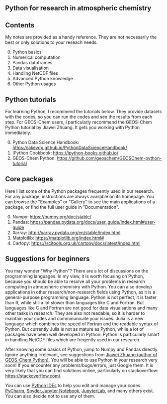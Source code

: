 ## Python for research in atmospheric chemistry

## Contents
My notes are provided as a handy reference. They are not necessarily the best or only solutions to your reseach needs.

0. Python basics
1. Numerical computation
2. Pandas dataframes
3. Data visualisation
4. Handling NetCDF files
5. Advanced Python knowledge
6. Other Python usages

## Python tutorials
For learning Python, I recommend the tutorials below. They provide datasets with the codes, so you can run the codes and see the results from each step. For GEOS-Chem users, I particularly recommend the GEOS-Chem Python tutorial by Jiawei Zhuang. It gets you working with Python immediately.

0. Python Data Science Handbook: https://jakevdp.github.io/PythonDataScienceHandbook/
1. IPython Cookbook: https://ipython-books.github.io/
2. GEOS-Chem Python: https://github.com/geoschem/GEOSChem-python-tutorial

## Core packages
 Here I list some of the Python packages frequently used in our research. For any package, instructions are always available on its homepage. You can browse the "Examples" or "Gallery" to see the main applications of a package, or find the full user guide in "Documentation".

0. Numpy: https://numpy.org/doc/stable/
1. Pandas: https://pandas.pydata.org/docs/user_guide/index.html#user-guide
2. Xarray: http://xarray.pydata.org/en/stable/index.html
3. Matplotlib: https://matplotlib.org/index.html#
4. Cartopy: https://scitools.org.uk/cartopy/docs/latest/index.html 

## Suggestions for beginners
You may wonder "Why Python"? There are a lot of discussions on the programming languages. In my view, it is worth focusing on Python, because you should be able to resolve all your problems in research computing in atmopsheric chemistry with Python. You can also develop applications in other research/non-research fields using Python, as it is a general-purpose programming language. Python is not perfect, it is faster than R, while still a lot slower than languages like C and Fortran. But languages like C and Fortran are not good for data visualsations and many other tasks in research. They are also not readable, so it is harder to maintain your codes and commmunicate your issues. Julia is a new language which combines the speed of Fortran and the readable syntax of Python. But currently Julia is not as mature as Python, while a lot of packages have been well developed in Python. Python is particularly smart in handling NetCDF files which are freqently used in our research.

After knowing some basics of Python, jump to Numpy and Pandas directly. Ignore anything irrelevant, see suggestions from [Jiawei Zhuang (author of GEOS-Chem Python)](https://github.com/geoschem/GEOSChem-python-tutorial#how-to-learn-python). You will be able to use Python in your research very soon! If you encounter any problems/bugs/errors, just Google them. It is very likely that you can find solutions online, particularly on stackoverflow: https://stackoverflow.com/.

You can use [Python IDEs](https://en.wikipedia.org/wiki/Integrated_development_environment) to help you edit and manage your codes: [PyCharm](https://www.jetbrains.com/pycharm/), [Spyder](https://www.spyder-ide.org/),[Jupyter Notebook](https://jupyter.org/), [JupyterLab](https://jupyter.org/), and many others exist. You can also decide not to use any of them.
